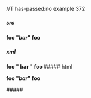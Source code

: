 //T has-passed:no
example 372
##### src
**foo "*bar*" foo**
##### xml
<?xml version="1.0" encoding="UTF-8"?>
<!DOCTYPE document SYSTEM "CommonMark.dtd">
<document xmlns="http://commonmark.org/xml/1.0">
  <paragraph>
    <strong>
      <text>foo &quot;</text>
      <emph>
        <text>bar</text>
      </emph>
      <text>&quot; foo</text>
    </strong>
  </paragraph>
</document>
##### html
<p><strong>foo &quot;<em>bar</em>&quot; foo</strong></p>
#####
